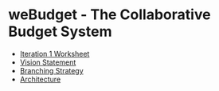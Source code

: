 
# weBudget - The Collaborative Budget System
- [Iteration 1 Worksheet](https://code.cs.umanitoba.ca/3350-winter-2021-a01/weBudget/-/blob/master/Documentation/iteration1_worksheet.md)
- [Vision Statement](https://code.cs.umanitoba.ca/3350-winter-2021-a01/weBudget/-/blob/master/Documentation/Vision_Statement.md)
- [Branching Strategy](https://code.cs.umanitoba.ca/3350-winter-2021-a01/weBudget/-/blob/master/Documentation/Branching_Strategy.md)
- [Architecture](https://code.cs.umanitoba.ca/3350-winter-2021-a01/weBudget/-/blob/master/Documentation/Architecture.md)
